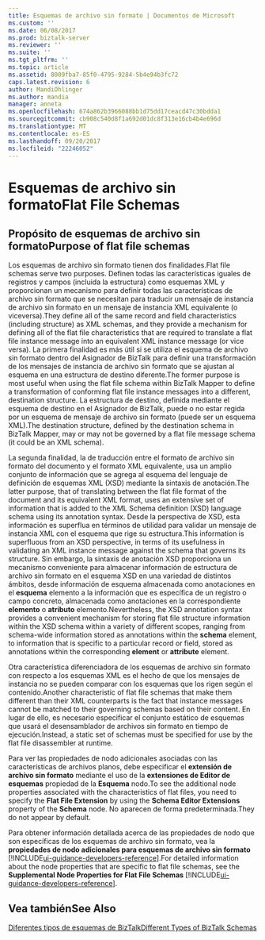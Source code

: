 ```yaml
---
title: Esquemas de archivo sin formato | Documentos de Microsoft
ms.custom: ''
ms.date: 06/08/2017
ms.prod: biztalk-server
ms.reviewer: ''
ms.suite: ''
ms.tgt_pltfrm: ''
ms.topic: article
ms.assetid: 8009fba7-85f0-4795-9284-5b4e94b3fc72
caps.latest.revision: 6
author: MandiOhlinger
ms.author: mandia
manager: anneta
ms.openlocfilehash: 674a862b3966088bb1d75dd17ceacd47c30bdda1
ms.sourcegitcommit: cb908c540d8f1a692d01dc8f313e16cb4b4e696d
ms.translationtype: MT
ms.contentlocale: es-ES
ms.lasthandoff: 09/20/2017
ms.locfileid: "22246052"
---
```

# <a name="flat-file-schemas"></a><span data-ttu-id="fac19-102">Esquemas de archivo sin formato</span><span class="sxs-lookup"><span data-stu-id="fac19-102">Flat File Schemas</span></span>

## <a name="purpose-of-flat-file-schemas"></a><span data-ttu-id="fac19-103">Propósito de esquemas de archivo sin formato</span><span class="sxs-lookup"><span data-stu-id="fac19-103">Purpose of flat file schemas</span></span>
<span data-ttu-id="fac19-104">Los esquemas de archivo sin formato tienen dos finalidades.</span><span class="sxs-lookup"><span data-stu-id="fac19-104">Flat file schemas serve two purposes.</span></span> <span data-ttu-id="fac19-105">Definen todas las características iguales de registros y campos (incluida la estructura) como esquemas XML y proporcionan un mecanismo para definir todas las características de archivo sin formato que se necesitan para traducir un mensaje de instancia de archivo sin formato en un mensaje de instancia XML equivalente (o viceversa).</span><span class="sxs-lookup"><span data-stu-id="fac19-105">They define all of the same record and field characteristics (including structure) as XML schemas, and they provide a mechanism for defining all of the flat file characteristics that are required to translate a flat file instance message into an equivalent XML instance message (or vice versa).</span></span> <span data-ttu-id="fac19-106">La primera finalidad es más útil si se utiliza el esquema de archivo sin formato dentro del Asignador de BizTalk para definir una transformación de los mensajes de instancia de archivo sin formato que se ajustan al esquema en una estructura de destino diferente.</span><span class="sxs-lookup"><span data-stu-id="fac19-106">The former purpose is most useful when using the flat file schema within BizTalk Mapper to define a transformation of conforming flat file instance messages into a different, destination structure.</span></span> <span data-ttu-id="fac19-107">La estructura de destino, definida mediante el esquema de destino en el Asignador de BizTalk, puede o no estar regida por un esquema de mensaje de archivo sin formato (puede ser un esquema XML).</span><span class="sxs-lookup"><span data-stu-id="fac19-107">The destination structure, defined by the destination schema in BizTalk Mapper, may or may not be governed by a flat file message schema (it could be an XML schema).</span></span>  
  
 <span data-ttu-id="fac19-108">La segunda finalidad, la de traducción entre el formato de archivo sin formato del documento y el formato XML equivalente, usa un amplio conjunto de información que se agrega al esquema del lenguaje de definición de esquemas XML (XSD) mediante la sintaxis de anotación.</span><span class="sxs-lookup"><span data-stu-id="fac19-108">The latter purpose, that of translating between the flat file format of the document and its equivalent XML format, uses an extensive set of information that is added to the XML Schema definition (XSD) language schema using its annotation syntax.</span></span> <span data-ttu-id="fac19-109">Desde la perspectiva de XSD, esta información es superflua en términos de utilidad para validar un mensaje de instancia XML con el esquema que rige su estructura.</span><span class="sxs-lookup"><span data-stu-id="fac19-109">This information is superfluous from an XSD perspective, in terms of its usefulness in validating an XML instance message against the schema that governs its structure.</span></span> <span data-ttu-id="fac19-110">Sin embargo, la sintaxis de anotación XSD proporciona un mecanismo conveniente para almacenar información de estructura de archivo sin formato en el esquema XSD en una variedad de distintos ámbitos, desde información de esquema almacenada como anotaciones en el **esquema** elemento a la información que es específica de un registro o campo concreto, almacenada como anotaciones en la correspondiente **elemento** o **atributo** elemento.</span><span class="sxs-lookup"><span data-stu-id="fac19-110">Nevertheless, the XSD annotation syntax provides a convenient mechanism for storing flat file structure information within the XSD schema within a variety of different scopes, ranging from schema-wide information stored as annotations within the **schema** element, to information that is specific to a particular record or field, stored as annotations within the corresponding **element** or **attribute** element.</span></span>  
  
 <span data-ttu-id="fac19-111">Otra característica diferenciadora de los esquemas de archivo sin formato con respecto a los esquemas XML es el hecho de que los mensajes de instancia no se pueden comparar con los esquemas que los rigen según el contenido.</span><span class="sxs-lookup"><span data-stu-id="fac19-111">Another characteristic of flat file schemas that make them different than their XML counterparts is the fact that instance messages cannot be matched to their governing schemas based on their content.</span></span> <span data-ttu-id="fac19-112">En lugar de ello, es necesario especificar el conjunto estático de esquemas que usará el desensamblador de archivos sin formato en tiempo de ejecución.</span><span class="sxs-lookup"><span data-stu-id="fac19-112">Instead, a static set of schemas must be specified for use by the flat file disassembler at runtime.</span></span>  
  
 <span data-ttu-id="fac19-113">Para ver las propiedades de nodo adicionales asociadas con las características de archivos planos, debe especificar el **extensión de archivo sin formato** mediante el uso de la **extensiones de Editor de esquemas** propiedad de la **Esquema** nodo.</span><span class="sxs-lookup"><span data-stu-id="fac19-113">To see the additional node properties associated with the characteristics of flat files, you need to specify the **Flat File Extension** by using the **Schema Editor Extensions** property of the **Schema** node.</span></span> <span data-ttu-id="fac19-114">No aparecen de forma predeterminada.</span><span class="sxs-lookup"><span data-stu-id="fac19-114">They do not appear by default.</span></span>  
  
 <span data-ttu-id="fac19-115">Para obtener información detallada acerca de las propiedades de nodo que son específicas de los esquemas de archivo sin formato, vea la **propiedades de nodo adicionales para esquemas de archivo sin formato** [!INCLUDE[ui-guidance-developers-reference](../includes/ui-guidance-developers-reference.md)].</span><span class="sxs-lookup"><span data-stu-id="fac19-115">For detailed information about the node properties that are specific to flat file schemas, see the **Supplemental Node Properties for Flat File Schemas** [!INCLUDE[ui-guidance-developers-reference](../includes/ui-guidance-developers-reference.md)].</span></span>
  
## <a name="see-also"></a><span data-ttu-id="fac19-116">Vea también</span><span class="sxs-lookup"><span data-stu-id="fac19-116">See Also</span></span>  
 [<span data-ttu-id="fac19-117">Diferentes tipos de esquemas de BizTalk</span><span class="sxs-lookup"><span data-stu-id="fac19-117">Different Types of BizTalk Schemas</span></span>](../core/different-types-of-biztalk-schemas.md)